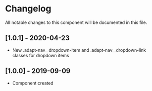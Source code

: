 # Changelog
All notable changes to this component will be documented in this file.

## [1.0.1] - 2020-04-23
- New .adapt-nav__dropdown-item and .adapt-nav__dropdown-link classes for dropdown items

## [1.0.0] - 2019-09-09
- Component created
